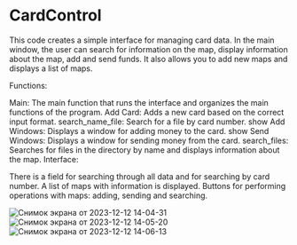 # CardControl

This code creates a simple interface for managing card data. In the main window, the user can search for information on the map, display information about the map, add and send funds. It also allows you to add new maps and displays a list of maps.

Functions:

Main: The main function that runs the interface and organizes the main functions of the program.
Add Card: Adds a new card based on the correct input format.
search_name_file: Search for a file by card number.
show Add Windows: Displays a window for adding money to the card.
show Send Windows: Displays a window for sending money from the card.
search_files: Searches for files in the directory by name and displays information about the map.
Interface:

There is a field for searching through all data and for searching by card number.
A list of maps with information is displayed.
Buttons for performing operations with maps: adding, sending and searching.

![Снимок экрана от 2023-12-12 14-04-31](https://github.com/sabur-hub/CardControl/assets/76915977/110acd1a-5fa1-4a3a-b83c-b36383723b8e)
![Снимок экрана от 2023-12-12 14-05-20](https://github.com/sabur-hub/CardControl/assets/76915977/73f3bcd6-eeea-423e-a7b2-d3510b7a16b5)
![Снимок экрана от 2023-12-12 14-06-13](https://github.com/sabur-hub/CardControl/assets/76915977/29a5529b-262a-4f2b-9fb2-9057ff238b29)
